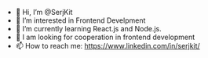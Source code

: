 - 👋 Hi, I’m @SerjKit
- 👀 I’m interested in Frontend Develpment
- 🌱 I’m currently learning React.js and Node.js.
- 💞️ I am looking for cooperation in frontend development
- 📫 How to reach me: https://www.linkedin.com/in/serjkit/

